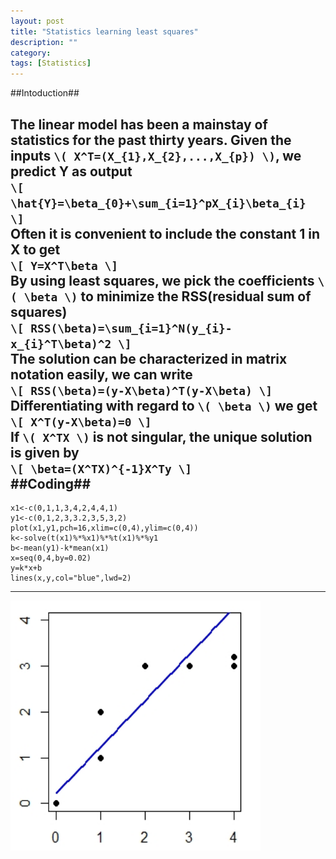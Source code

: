 ```yaml
---
layout: post
title: "Statistics learning least squares"
description: ""
category: 
tags: [Statistics]
---
```

##Intoduction##

The linear model has been a mainstay of statistics for the past thirty years. Given the inputs `\( X^T=(X_{1},X_{2},...,X_{p}) \)`, we predict Y as output    
`\[ \hat{Y}=\beta_{0}+\sum_{i=1}^pX_{i}\beta_{i} \]`    
Often it is convenient to include the constant 1 in X to get    
`\[ Y=X^T\beta \]`    
By using least squares, we pick the coefficients `\( \beta \)` to minimize the RSS(residual sum of squares)    
`\[ RSS(\beta)=\sum_{i=1}^N(y_{i}-x_{i}^T\beta)^2 \]`    
The solution can be characterized in matrix notation easily, we can write    
`\[ RSS(\beta)=(y-X\beta)^T(y-X\beta) \]`    
Differentiating with regard to `\( \beta \)` we get    
`\[ X^T(y-X\beta)=0 \]`    
If `\( X^TX \)` is not singular, the unique solution is given by    
`\[ \beta=(X^TX)^{-1}X^Ty \]`    
##Coding##
---
	x1<-c(0,1,1,3,4,2,4,4,1)    
	y1<-c(0,1,2,3,3.2,3,5,3,2)    
	plot(x1,y1,pch=16,xlim=c(0,4),ylim=c(0,4))    
	k<-solve(t(x1)%*%x1)%*%t(x1)%*%y1    
	b<-mean(y1)-k*mean(x1)    
	x=seq(0,4,by=0.02)    
	y=k*x+b    
	lines(x,y,col="blue",lwd=2)    
---
<img src="/assets/2014121.jpg" width="400" height="400"> 
